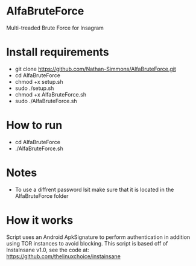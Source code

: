 # AlfaBruteForce
Multi-treaded Brute Force for Insagram


# Install requirements
 - git clone https://github.com/Nathan-Simmons/AlfaBruteForce.git
 - cd AlfaBruteForce
 - chmod +x setup.sh
 - sudo ./setup.sh
 - chmod +x AlfaBruteForce.sh
 - sudo ./AlfaBruteForce.sh


# How to run
- cd AlfaBruteForce
- ./AlfaBruteForce.sh

# Notes
- To use a diffrent password lsit make sure that it is located in the AlfaBruteForce folder

# How it works
Script uses an Android ApkSignature to perform authentication in addition using TOR instances to avoid blocking. This script is based off of InstaInsane v1.0, see the code at: https://github.com/thelinuxchoice/instainsane
